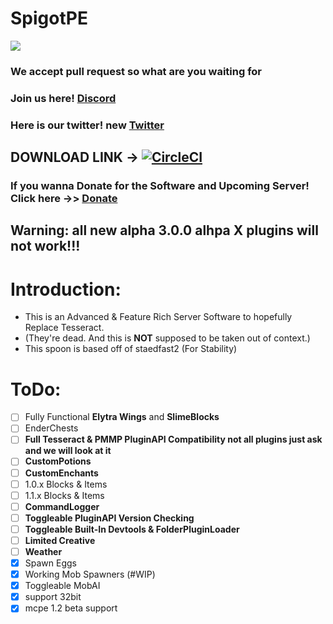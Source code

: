 # SpigotPE
 <img src="https://github.com/caspervanneck/spigotpe/blob/master/spigotpe.png">
 
 ### We accept pull request so what are you waiting for
 
 ### Join us here! [Discord](https://discord.gg/GYCnkM2)
 
 ### Here is our twitter! new [Twitter](https://mobile.twitter.com/Spigot_PE)
 ## DOWNLOAD LINK -> [![CircleCI](https://circleci.com/gh/SpigotPE-Team/SpigotPE.svg?style=svg)](https://circleci.com/gh/SpigotPE-Team/SpigotPE)
 
 ### If you wanna Donate for the Software and Upcoming Server! Click here ->> [Donate]( https://www.patreon.com/bePatron?c=1072120&rid=1895525)
 
 ## Warning: all new alpha 3.0.0 alhpa X plugins will not work!!!
 
 # Introduction:
 - This is an Advanced & Feature Rich Server Software to hopefully Replace Tesseract.  
 - (They're dead. And this is **NOT** supposed to be taken out of context.)  
 - This spoon is based off of staedfast2 (For Stability)  
 
 # ToDo:
 - [ ] Fully Functional **Elytra Wings** and **SlimeBlocks**
 - [ ] EnderChests
 - [ ] **Full Tesseract & PMMP PluginAPI Compatibility not all plugins just ask and we will look at it**
 - [ ] **CustomPotions**
 - [ ] **CustomEnchants**
 - [ ] 1.0.x Blocks & Items
 - [ ] 1.1.x Blocks & Items
 - [ ] **CommandLogger**
 - [ ] **Toggleable PluginAPI Version Checking**
 - [ ] **Toggleable Built-In Devtools & FolderPluginLoader**
 - [ ] **Limited Creative**
 - [ ] **Weather**  
 - [X] Spawn Eggs
 - [X] Working Mob Spawners (#WIP)
 - [X] Toggleable MobAI
 - [X] support 32bit
 - [X] mcpe 1.2 beta support
